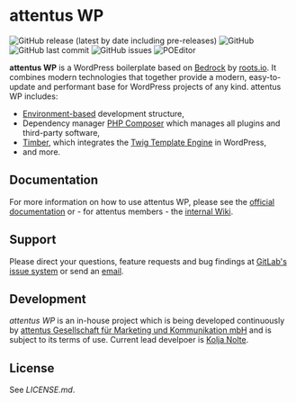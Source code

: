 # attentus WP

![GitHub release (latest by date including pre-releases)](https://img.shields.io/github/v/release/attentus/attentus-wp?include_prereleases)
![GitHub](https://img.shields.io/github/license/attentus/attentus-wp)
![GitHub last commit](https://img.shields.io/github/last-commit/attentus/attentus-wp)
![GitHub issues](https://img.shields.io/github/issues/attentus/attentus-wp)
![POEditor](https://img.shields.io/poeditor/progress/468585/de?label=German%20translation&token=b816d6b618485b3c0609b11cc0bcb44e)

**attentus WP** is a WordPress boilerplate based on [Bedrock](https://roots.io/bedrock/) by [roots.io](https://roots.io). It combines modern technologies that together provide a modern, easy-to-update and performant base for WordPress projects of any kind. attentus WP includes:

* [Environment-based](https://symfony.com/components/Dotenv) development structure,
* Dependency manager [PHP Composer](https://getcomposer.org/) which manages all plugins and third-party software,
* [Timber](https://github.com/timber/timber), which integrates the [Twig Template Engine](https://twig.symfony.com/) in WordPress,
* and more.

## Documentation

For more information on how to use attentus WP, please see the [official documentation](#) or - for attentus members - the [internal Wiki](https://wiki.attentus.com/).

## Support

Please direct your questions, feature requests and bug findings at [GitLab's issue system](https://gitlab.com/attentus/intern/attentus-wp/-/issues) or send an [email](mailto:nolte@attentus.com).

## Development

*attentus WP* is an in-house project which is being developed continuously by [attentus Gesellschaft für Marketing und Kommunikation mbH](https://www.attentus.com/) and is subject to its terms of use. Current lead develpoer is [Kolja Nolte](mailto:nolte@attentus.com).

## License

See *LICENSE.md*.
